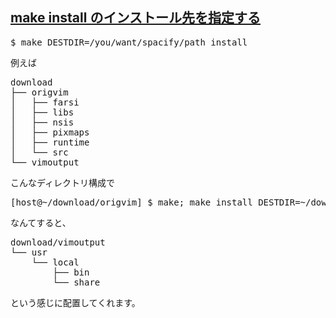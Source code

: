 ## [make install のインストール先を指定する](http://shocrunch.hatenablog.com/entry/2014/12/04/204242)

<pre>
$ make DESTDIR=/you/want/spacify/path install
</pre>

例えば<br>
<pre>
download
├── origvim
│   ├── farsi
│   ├── libs
│   ├── nsis
│   ├── pixmaps
│   ├── runtime
│   └── src
└── vimoutput
</pre>

こんなディレクトリ構成で<br>

<pre>
[host@~/download/origvim] $ make; make install DESTDIR=~/download/vimoutput install
</pre>

なんてすると、<br>

<pre>
download/vimoutput
└── usr
    └── local
        ├── bin
        └── share
</pre>

という感じに配置してくれます。<br>
